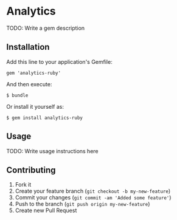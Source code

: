 # Analytics

TODO: Write a gem description

## Installation

Add this line to your application's Gemfile:

    gem 'analytics-ruby'

And then execute:

    $ bundle

Or install it yourself as:

    $ gem install analytics-ruby

## Usage

TODO: Write usage instructions here

## Contributing

1. Fork it
2. Create your feature branch (`git checkout -b my-new-feature`)
3. Commit your changes (`git commit -am 'Added some feature'`)
4. Push to the branch (`git push origin my-new-feature`)
5. Create new Pull Request
